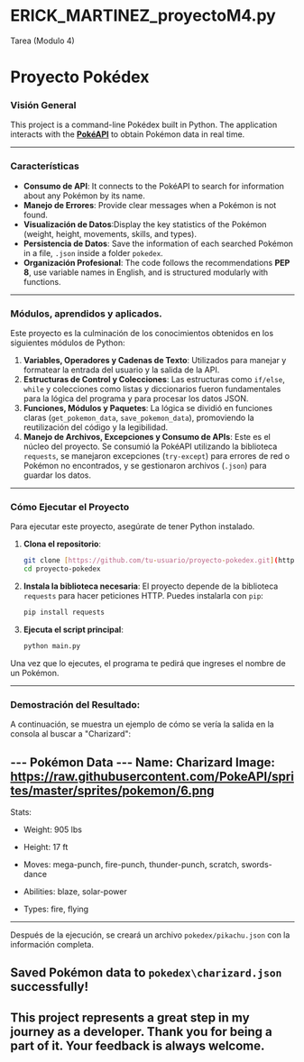 # ERICK_MARTINEZ_proyectoM4.py
Tarea (Modulo 4)

#  Proyecto Pokédex

### Visión General

This project is a command-line Pokédex built in Python. The application interacts with the **[PokéAPI](https://pokeapi.co/)** to obtain Pokémon data in real time.

---

### Características

- **Consumo de API**: It connects to the PokéAPI to search for information about any Pokémon by its name.
- **Manejo de Errores**: Provide clear messages when a Pokémon is not found.
- **Visualización de Datos**:Display the key statistics of the Pokémon (weight, height, movements, skills, and types).
- **Persistencia de Datos**: Save the information of each searched Pokémon in a file, `.json` inside a folder `pokedex`.
- **Organización Profesional**: The code follows the recommendations **PEP 8**, use variable names in English, and is structured modularly with functions.
---

### Módulos, aprendidos y aplicados.

Este proyecto es la culminación de los conocimientos obtenidos en los siguientes módulos de Python:

1.  **Variables, Operadores y Cadenas de Texto**: Utilizados para manejar y formatear la entrada del usuario y la salida de la API.
2.  **Estructuras de Control y Colecciones**: Las estructuras como `if/else`, `while` y colecciones como listas y diccionarios fueron fundamentales para la lógica del programa y para procesar los datos JSON.
3.  **Funciones, Módulos y Paquetes**: La lógica se dividió en funciones claras (`get_pokemon_data`, `save_pokemon_data`), promoviendo la reutilización del código y la legibilidad.
4.  **Manejo de Archivos, Excepciones y Consumo de APIs**: Este es el núcleo del proyecto. Se consumió la PokéAPI utilizando la biblioteca `requests`, se manejaron excepciones (`try-except`) para errores de red o Pokémon no encontrados, y se gestionaron archivos (`.json`) para guardar los datos.

---

### Cómo Ejecutar el Proyecto

Para ejecutar este proyecto, asegúrate de tener Python instalado.

1.  **Clona el repositorio**:
    ```bash
    git clone [https://github.com/tu-usuario/proyecto-pokedex.git](https://github.com/tu-usuario/proyecto-pokedex.git)
    cd proyecto-pokedex
    ```

2.  **Instala la biblioteca necesaria**: El proyecto depende de la biblioteca `requests` para hacer peticiones HTTP. Puedes instalarla con `pip`:
    ```bash
    pip install requests
    ```

3.  **Ejecuta el script principal**:
    ```bash
    python main.py
    ```

Una vez que lo ejecutes, el programa te pedirá que ingreses el nombre de un Pokémon.

---

### Demostración del Resultado:

A continuación, se muestra un ejemplo de cómo se vería la salida en la consola al buscar a "Charizard":


--- Pokémon Data ---
Name: Charizard
Image: https://raw.githubusercontent.com/PokeAPI/sprites/master/sprites/pokemon/6.png
--------------------
Stats:
  - Weight: 905 lbs
  - Height: 17 ft

  - Moves:
    mega-punch, fire-punch, thunder-punch, scratch, swords-dance

  - Abilities:
    blaze, solar-power

  - Types:
    fire, flying
--------------------
Después de la ejecución, se creará un archivo `pokedex/pikachu.json` con la información completa.

Saved Pokémon data to `pokedex\charizard.json` successfully!
---------------------

## This project represents a great step in my journey as a developer. Thank you for being a part of it. Your feedback is always welcome.